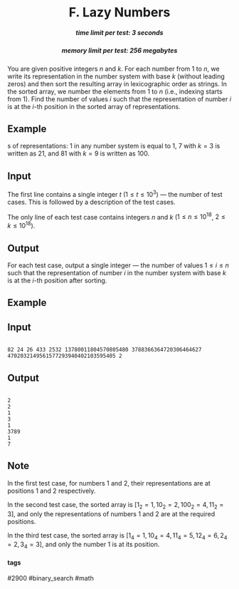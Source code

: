 <h1 style='text-align: center;'> F. Lazy Numbers</h1>

<h5 style='text-align: center;'>time limit per test: 3 seconds</h5>
<h5 style='text-align: center;'>memory limit per test: 256 megabytes</h5>

You are given positive integers $n$ and $k$. For each number from $1$ to $n$, we write its representation in the number system with base $k$ (without leading zeros) and then sort the resulting array in lexicographic order as strings. In the sorted array, we number the elements from $1$ to $n$ (i.e., indexing starts from $1$). Find the number of values $i$ such that the representation of number $i$ is at the $i$-th position in the sorted array of representations.

## Example

s of representations: $1$ in any number system is equal to $1$, $7$ with $k = 3$ is written as $21$, and $81$ with $k = 9$ is written as $100$.

## Input

The first line contains a single integer $t$ ($1 \leq t \leq 10^3$) — the number of test cases. This is followed by a description of the test cases.

The only line of each test case contains integers $n$ and $k$ ($1 \leq n \leq 10^{18}$, $2 \leq k \leq 10^{18}$).

## Output

For each test case, output a single integer — the number of values $1 \leq i \leq n$ such that the representation of number $i$ in the number system with base $k$ is at the $i$-th position after sorting.

## Example

## Input


```

82 24 26 433 2532 13780011804570805480 3788366364720306464627 4702032149561577293940402103595405 2
```
## Output


```

2
2
1
3
1
3789
1
7

```
## Note

In the first test case, for numbers $1$ and $2$, their representations are at positions $1$ and $2$ respectively.

In the second test case, the sorted array is $[1_2 = 1, 10_2 = 2, 100_2 = 4, 11_2 = 3]$, and only the representations of numbers $1$ and $2$ are at the required positions.

In the third test case, the sorted array is $[1_4 = 1, 10_4 = 4, 11_4 = 5, 12_4 = 6, 2_4 = 2, 3_4 = 3]$, and only the number $1$ is at its position.



#### tags 

#2900 #binary_search #math 